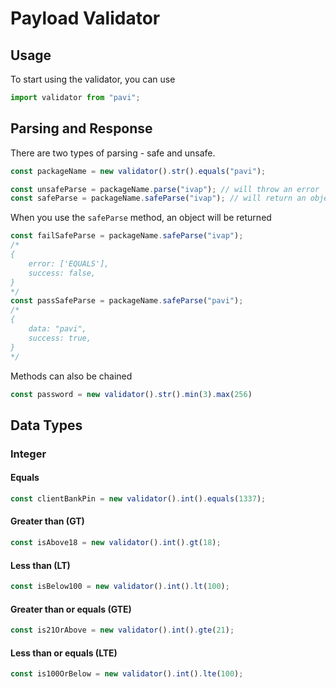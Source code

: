 # Payload Validator

## Usage

To start using the validator, you can use

```js
import validator from "pavi";
```

## Parsing and Response
There are two types of parsing - safe and unsafe.

```js
const packageName = new validator().str().equals("pavi");

const unsafeParse = packageName.parse("ivap"); // will throw an error
const safeParse = packageName.safeParse("ivap"); // will return an object
```

When you use the `safeParse` method, an object will be returned

```js
const failSafeParse = packageName.safeParse("ivap");
/*
{
    error: ['EQUALS'],
    success: false,
}
*/
const passSafeParse = packageName.safeParse("pavi");
/*
{
    data: "pavi",
    success: true,
}
*/
```

Methods can also be chained
```js
const password = new validator().str().min(3).max(256)
```

## Data Types
### Integer
#### Equals
```js 
const clientBankPin = new validator().int().equals(1337);
```

#### Greater than (GT)
```js 
const isAbove18 = new validator().int().gt(18);
```

#### Less than (LT)
```js 
const isBelow100 = new validator().int().lt(100);
```

#### Greater than or equals (GTE)
```js 
const is21OrAbove = new validator().int().gte(21);
```

#### Less than or equals (LTE)
```js 
const is100OrBelow = new validator().int().lte(100);
```